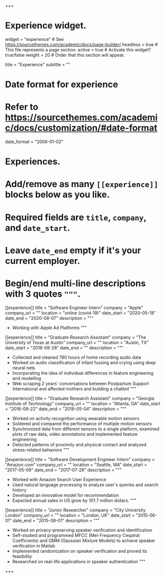 +++
# Experience widget.
widget = "experience"  # See https://sourcethemes.com/academic/docs/page-builder/
headless = true  # This file represents a page section.
active = true  # Activate this widget? true/false
weight = 20  # Order that this section will appear.

title = "Experience"
subtitle = ""

# Date format for experience
#   Refer to https://sourcethemes.com/academic/docs/customization/#date-format
date_format = "2006-01-02"

# Experiences.
#   Add/remove as many `[[experience]]` blocks below as you like.
#   Required fields are `title`, `company`, and `date_start`.
#   Leave `date_end` empty if it's your current employer.
#   Begin/end multi-line descriptions with 3 quotes `"""`.

[[experience]]
  title = "Software Engineer Intern"
  company = "Apple"
  company_url = ""
  location = "online (covid-19)"
  date_start = "2020-05-18"
  date_end = "2020-08-07"
  description = """
  * Working with Apple Ad Platforms
  """
  
  
[[experience]]
  title = "Graduate Research Assistant"
  company = "The University of Texas at Austin"
  company_url = ""
  location = "Austin, TX"
  date_start = "2018-08-28"
  date_end = ""
  description = """
  * Collected and cleaned 780 hours of home recording audio data
  * Worked on audio classification of infant fussing and crying using deep neural nets
  * Incorporating the idea of individual differences in feature engineering and modelling
  * Web scraping 2 years' conversations between Postpartum Support International and affected mothers and building a chatbot
  """
  
[[experience]]
  title = "Graduate Research Assistant"
  company = "Georgia Institute of Technology"
  company_url = ""
  location = "Atlanta, GA"
  date_start = "2016-08-22"
  date_end = "2018-05-04"
  description = """
  * Worked on activity recognition using wearable motion sensors 
  * Soldered and compared the performance of multiple motion sensors 
  * Synchronized data from different sensors to a single platform, examined plots of raw data, video annotations and implemented feature engineering
  * Detected patterns of proximity and physical contact and analyzed stress-related behaviors 
  """
  
 
[[experience]]
  title = "Software Development Engineer Intern"
  company = "Amazon.com"
  company_url = ""
  location = "Seattle, WA"
  date_start = "2017-05-09"
  date_end = "2017-07-28"
  description = """
  * Worked with Amazon Search User Experience
  * Used natural language processing to analyze user's queries and search history
  * Developed an innovative model for recommendation
  * Expected annual sales in US grow by 101.7 million dollars.
  """
  
 [[experience]]
  title = "Junior Researcher"
  company = "City University London"
  company_url = ""
  location = "London, UK"
  date_start = "2015-06-01"
  date_end = "2015-08-01"
  description = """
  * Worked on privacy-preserving speaker verification and identification
  * Self-studied and programmed MFCC (Mel-Frequency Cesptral Coefficients) and GMM (Gaussian Mixture Models) to achieve speaker verification in Matlab
  * Implemented randomization on speaker verification and proved its feasibility
  * Researched on real-life applications in speaker authentication 
  """



+++
